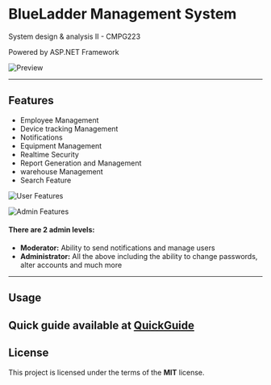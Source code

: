 BlueLadder Management System
============

System design & analysis II - CMPG223

Powered by ASP.NET Framework 

![Preview](https://i.imgur.com/koo0AuF.png)

---

## Features
- Employee Management
- Device tracking Management
- Notifications
- Equipment Management
- Realtime Security
- Report Generation and Management
- warehouse Management
- Search Feature

![User Features](https://i.imgur.com/QF7gVam.png)

![Admin Features](https://i.imgur.com/anAdPiK.png)


#### There are 2 admin levels:
- **Moderator:** Ability to send notifications and manage users
- **Administrator:** All the above including the ability to change passwords, alter accounts and much more

---

## Usage

Quick guide available at [QuickGuide]()
---

## License

This project is licensed under the terms of the **MIT** license.
